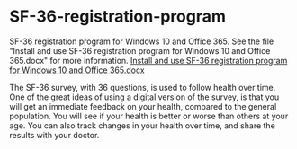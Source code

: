 # SF-36-registration-program
SF-36 registration program for Windows 10 and Office 365.
See the file "Install and use SF-36 registration program for Windows 10 and Office 365.docx" for more information.
[Install and use SF-36 registration program for Windows 10 and Office 365.docx](https://github.com/Veronika-Lindberg/SF-36-registration-program/files/8040775/Install.and.use.SF-36.registration.program.for.Windows.10.and.Office.365.docx)

The SF-36 survey, with 36 questions, is used to follow health over time.
One of the great ideas of using a digital version of the survey, is that you will get an immediate feedback on your health, compared to the general population. You will see if your health is better or worse than others at your age. You can also track changes in your health over time, and share the results with your doctor.
